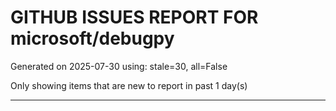 
# GITHUB ISSUES REPORT FOR microsoft/debugpy


Generated on 2025-07-30 using: stale=30, all=False


Only showing items that are new to report in past 1 day(s)


---




















